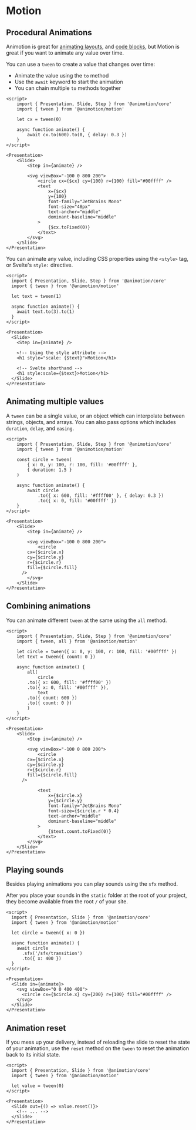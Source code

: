 <script lang="ts">
  import Tween from './tween.svelte'
  import Scale from './scale.svelte'
  import Options from './options.svelte'
  import All from './all.svelte'
</script>

# Motion

## Procedural Animations

Animotion is great for [animating layouts](/docs/transitions), and [code blocks](/docs/code-blocks), but
Motion is great if you want to animate any value over time.

You can use a `tween` to create a value that changes over time:
- Animate the value using the `to` method
- Use the `await` keyword to start the animation
- You can chain multiple `to` methods together

<Tween />

```svelte
<script>
	import { Presentation, Slide, Step } from '@animotion/core'
	import { tween } from '@animotion/motion'

	let cx = tween(0)

	async function animate() {
		await cx.to(600).to(0, { delay: 0.3 })
	}
</script>

<Presentation>
	<Slide>
		<Step in={animate} />

		<svg viewBox="-100 0 800 200">
			<circle cx={$cx} cy={100} r={100} fill="#00ffff" />
			<text
				x={$cx}
				y={100}
				font-family="JetBrains Mono"
				font-size="48px"
				text-anchor="middle"
				dominant-baseline="middle"
			>
				{$cx.toFixed(0)}
			</text>
		</svg>
	</Slide>
</Presentation>
```

You can animate any value, including CSS properties using the `<style>` tag, or
Svelte's `style:` directive.

<Scale />

```svelte
<script>
  import { Presentation, Slide, Step } from '@animotion/core'
  import { tween } from '@animotion/motion'

  let text = tween(1)

  async function animate() {
    await text.to(3).to(1)
  }
</script>

<Presentation>
  <Slide>
    <Step in={animate} />

    <!-- Using the style attribute -->
    <h1 style="scale: {$text}">Motion</h1>

    <!-- Svelte shorthand -->
    <h1 style:scale={$text}>Motion</h1>
  </Slide>
</Presentation>
```

## Animating multiple values

A `tween` can be a single value, or an object which can interpolate between strings, objects, and arrays. You can also pass options which includes `duration`, `delay`, and `easing`.

<Options />

```svelte
<script>
	import { Presentation, Slide, Step } from '@animotion/core'
	import { tween } from '@animotion/motion'

	const circle = tween(
		{ x: 0, y: 100, r: 100, fill: '#00ffff' },
		{ duration: 1.5 }
	)

	async function animate() {
		await circle
			.to({ x: 600, fill: '#ffff00' }, { delay: 0.3 })
			.to({ x: 0, fill: '#00ffff' })
	}
</script>

<Presentation>
	<Slide>
		<Step in={animate} />

		<svg viewBox="-100 0 800 200">
			<circle
        cx={$circle.x}
        cy={$circle.y}
        r={$circle.r}
        fill={$circle.fill}
      />
		</svg>
	</Slide>
</Presentation>
```

## Combining animations

You can animate different `tween` at the same using the `all` method.

<All />

```svelte
<script>
	import { Presentation, Slide, Step } from '@animotion/core'
	import { tween, all } from '@animotion/motion'

	let circle = tween({ x: 0, y: 100, r: 100, fill: '#00ffff' })
	let text = tween({ count: 0 })

	async function animate() {
		all(
			circle
        .to({ x: 600, fill: '#ffff00' })
        .to({ x: 0, fill: '#00ffff' }),
			text
        .to({ count: 600 })
        .to({ count: 0 })
		)
	}
</script>

<Presentation>
	<Slide>
		<Step in={animate} />

		<svg viewBox="-100 0 800 200">
			<circle
        cx={$circle.x}
        cy={$circle.y}
        r={$circle.r}
        fill={$circle.fill}
      />

			<text
				x={$circle.x}
				y={$circle.y}
				font-family="JetBrains Mono"
				font-size={$circle.r * 0.4}
				text-anchor="middle"
				dominant-baseline="middle"
			>
				{$text.count.toFixed(0)}
			</text>
		</svg>
	</Slide>
</Presentation>
```

## Playing sounds

Besides playing animations you can play sounds using the `sfx` method.

After you place your sounds in the `static` folder at the root of your project, they
become available from the root `/` of your site.

```svelte
<script>
  import { Presentation, Slide } from '@animotion/core'
  import { tween } from '@animotion/motion'

  let circle = tween({ x: 0 })
  
  async function animate() {
    await circle
      .sfx('/sfx/transition')
      .to({ x: 400 })
  }
</script>

<Presentation>
  <Slide in={animate}>
    <svg viewBox="0 0 400 400">
      <circle cx={$circle.x} cy={200} r={100} fill="#00ffff" />
    </svg>
  </Slide>
</Presentation>
```

## Animation reset

If you mess up your delivery, instead of reloading the slide to reset the state of your animation,
use the `reset` method on the `tween` to reset the animation back to its initial state.

```svelte
<script>
  import { Presentation, Slide } from '@animotion/core'
  import { tween } from '@animotion/motion'

  let value = tween(0)
</script>

<Presentation>
  <Slide out={() => value.reset()}>
    <!-- ... -->
  </Slide>
</Presentation>
```
